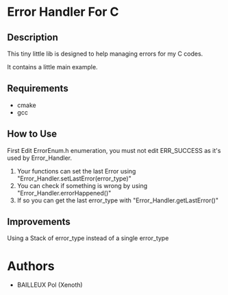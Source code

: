 # Error Handler For C
## Description
This tiny little lib is designed to help managing errors for my C codes.

It contains a little main example.
## Requirements
* cmake
* gcc
## How to Use
First Edit ErrorEnum.h enumeration, you must not edit ERR_SUCCESS as it's used by Error_Handler.

1. Your functions can set the last Error using "Error_Handler.setLastError(error_type)"
2. You can check if something is wrong by using "Error_Handler.errorHappened()"
3. If so you can get the last error_type with "Error_Handler.getLastError()"

## Improvements
Using a Stack of error_type instead of a single error_type

# Authors
* BAILLEUX Pol (Xenoth) 
